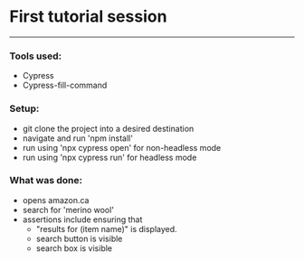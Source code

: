 # First tutorial session
----

### Tools used: 
- Cypress
- Cypress-fill-command

### Setup:
- git clone the project into a desired destination
- navigate and run 'npm install'
- run using 'npx cypress open' for non-headless mode
- run using 'npx cypress run' for headless mode

### What was done:
- opens amazon.ca
- search for 'merino wool'
- assertions include ensuring that
  -  "results for (item name)" is displayed.
  - search button is visible
  - search box is visible
